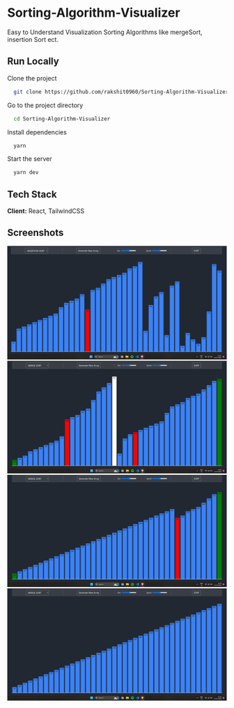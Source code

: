 
# Sorting-Algorithm-Visualizer

Easy to Understand Visualization Sorting Algorithms like mergeSort, insertion Sort ect.

## Run Locally

Clone the project

```bash
  git clone https://github.com/rakshit0960/Sorting-Algorithm-Visualizer.git
```

Go to the project directory

```bash
  cd Sorting-Algorithm-Visualizer
```

Install dependencies

```bash
  yarn
```

Start the server

```bash
  yarn dev
```


## Tech Stack

**Client:** React, TailwindCSS




## Screenshots

![App Screenshot](./screenShots/Screenshot1.png)
![App Screenshot](./screenShots/Screenshot2.png)
![App Screenshot](./screenShots/Screenshot3.png)
![App Screenshot](./screenShots/Screenshot4.png)


